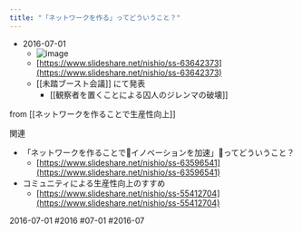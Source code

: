 ```yaml
---
title: "「ネットワークを作る」ってどういうこと？"
---
```


- 2016-07-01
    - ![image](https://gyazo.com/b1d0d4a6c7f4af4289967750e5fd1e38/thumb/1000)
    - [https://www.slideshare.net/nishio/ss-63642373](https://www.slideshare.net/nishio/ss-63642373)
    - [[未踏ブースト会議]] にて発表
        - [[観察者を置くことによる囚人のジレンマの破壊]]

from [[ネットワークを作ることで生産性向上]]

関連
- 「ネットワークを作ることでイノベーションを加速」ってどういうこと？
    - [https://www.slideshare.net/nishio/ss-63596541](https://www.slideshare.net/nishio/ss-63596541)
- コミュニティによる生産性向上のすすめ
    - [https://www.slideshare.net/nishio/ss-55412704](https://www.slideshare.net/nishio/ss-55412704)

2016-07-01 #2016 #07-01 #2016-07
